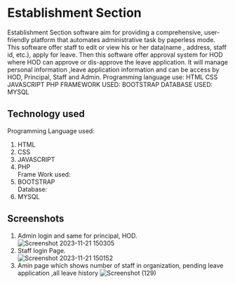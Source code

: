 
# Establishment Section

Establishment Section software aim for providing a comprehensive, user-friendly platform that automates administrative task by paperless mode. This software offer staff to edit or view his or her data(name , address, staff id, etc.), apply for leave. Then this software offer approval system for HOD where HOD can approve or dis-approve the leave application. It will manage personal information ,leave application information and can be access by HOD, Principal, Staff and Admin.
Programming language use:
  HTML
  CSS
  JAVASCRIPT
  PHP
FRAMEWORK USED:
  BOOTSTRAP
DATABASE USED:
  MYSQL
## Technology used

Programming Language used: 
1) HTML
2) CSS
3) JAVASCRIPT
4) PHP
\
Frame Work used:
1) BOOTSTRAP
\
Database:
1) MYSQL
## Screenshots
1. Admin login and same for principal, HOD.\
![Screenshot 2023-11-21 150305](https://github.com/aadityakolhapure/establishment_section/assets/122794685/1e8600a8-dcdb-47a5-a4a8-2db3c10dc548)
2. Staff login Page.\
![Screenshot 2023-11-21 150152](https://github.com/aadityakolhapure/establishment_section/assets/122794685/8eb2e903-7ec4-4d53-b64b-588f379c97b2)
3. Amin page which shows number of staff in organization, pending leave application ,all leave history
![Screenshot (129)](https://github.com/aadityakolhapure/establishment_section/assets/122794685/1917024b-eda9-47ef-9635-847765b012ec)



